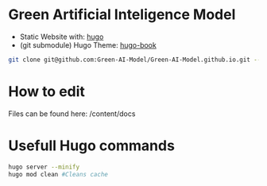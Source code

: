 # Green Artificial Inteligence Model

- Static Website with: [hugo](https://gohugo.io/)
- (git submodule) Hugo Theme: [hugo-book](https://github.com/alex-shpak/hugo-book)

```bash
git clone git@github.com:Green-AI-Model/Green-AI-Model.github.io.git --recursive
```

# How to edit
Files can be found here: /content/docs

# Usefull Hugo commands

```bash
hugo server --minify
hugo mod clean #Cleans cache
```
